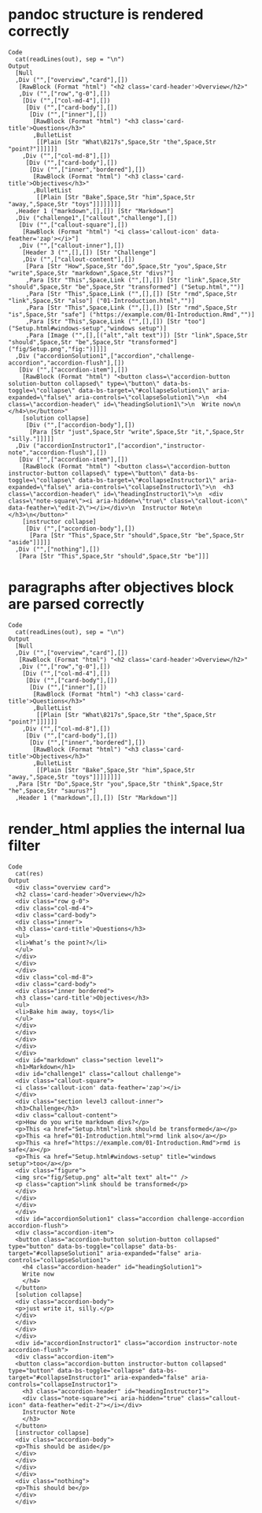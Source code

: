 # pandoc structure is rendered correctly

    Code
      cat(readLines(out), sep = "\n")
    Output
      [Null
      ,Div ("",["overview","card"],[])
       [RawBlock (Format "html") "<h2 class='card-header'>Overview</h2>"
       ,Div ("",["row","g-0"],[])
        [Div ("",["col-md-4"],[])
         [Div ("",["card-body"],[])
          [Div ("",["inner"],[])
           [RawBlock (Format "html") "<h3 class='card-title'>Questions</h3>"
           ,BulletList
            [[Plain [Str "What\8217s",Space,Str "the",Space,Str "point?"]]]]]]
        ,Div ("",["col-md-8"],[])
         [Div ("",["card-body"],[])
          [Div ("",["inner","bordered"],[])
           [RawBlock (Format "html") "<h3 class='card-title'>Objectives</h3>"
           ,BulletList
            [[Plain [Str "Bake",Space,Str "him",Space,Str "away,",Space,Str "toys"]]]]]]]]
      ,Header 1 ("markdown",[],[]) [Str "Markdown"]
      ,Div ("challenge1",["callout","challenge"],[])
       [Div ("",["callout-square"],[])
        [RawBlock (Format "html") "<i class='callout-icon' data-feather='zap'></i>"]
       ,Div ("",["callout-inner"],[])
        [Header 3 ("",[],[]) [Str "Challenge"]
        ,Div ("",["callout-content"],[])
         [Para [Str "How",Space,Str "do",Space,Str "you",Space,Str "write",Space,Str "markdown",Space,Str "divs?"]
         ,Para [Str "This",Space,Link ("",[],[]) [Str "link",Space,Str "should",Space,Str "be",Space,Str "transformed"] ("Setup.html","")]
         ,Para [Str "This",Space,Link ("",[],[]) [Str "rmd",Space,Str "link",Space,Str "also"] ("01-Introduction.html","")]
         ,Para [Str "This",Space,Link ("",[],[]) [Str "rmd",Space,Str "is",Space,Str "safe"] ("https://example.com/01-Introduction.Rmd","")]
         ,Para [Str "This",Space,Link ("",[],[]) [Str "too"] ("Setup.html#windows-setup","windows setup")]
         ,Para [Image ("",[],[("alt","alt text")]) [Str "link",Space,Str "should",Space,Str "be",Space,Str "transformed"] ("fig/Setup.png","fig:")]]]]
      ,Div ("accordionSolution1",["accordion","challenge-accordion","accordion-flush"],[])
       [Div ("",["accordion-item"],[])
        [RawBlock (Format "html") "<button class=\"accordion-button solution-button collapsed\" type=\"button\" data-bs-toggle=\"collapse\" data-bs-target=\"#collapseSolution1\" aria-expanded=\"false\" aria-controls=\"collapseSolution1\">\n  <h4 class=\"accordion-header\" id=\"headingSolution1\">\n  Write now\n  </h4>\n</button>"
        [solution collapse]
         [Div ("",["accordion-body"],[])
          [Para [Str "just",Space,Str "write",Space,Str "it,",Space,Str "silly."]]]]]
      ,Div ("accordionInstructor1",["accordion","instructor-note","accordion-flush"],[])
       [Div ("",["accordion-item"],[])
        [RawBlock (Format "html") "<button class=\"accordion-button instructor-button collapsed\" type=\"button\" data-bs-toggle=\"collapse\" data-bs-target=\"#collapseInstructor1\" aria-expanded=\"false\" aria-controls=\"collapseInstructor1\">\n  <h3 class=\"accordion-header\" id=\"headingInstructor1\">\n  <div class=\"note-square\"><i aria-hidden=\"true\" class=\"callout-icon\" data-feather=\"edit-2\"></i></div>\n  Instructor Note\n  </h3>\n</button>"
        [instructor collapse]
         [Div ("",["accordion-body"],[])
          [Para [Str "This",Space,Str "should",Space,Str "be",Space,Str "aside"]]]]]
      ,Div ("",["nothing"],[])
       [Para [Str "This",Space,Str "should",Space,Str "be"]]]

# paragraphs after objectives block are parsed correctly

    Code
      cat(readLines(out), sep = "\n")
    Output
      [Null
      ,Div ("",["overview","card"],[])
       [RawBlock (Format "html") "<h2 class='card-header'>Overview</h2>"
       ,Div ("",["row","g-0"],[])
        [Div ("",["col-md-4"],[])
         [Div ("",["card-body"],[])
          [Div ("",["inner"],[])
           [RawBlock (Format "html") "<h3 class='card-title'>Questions</h3>"
           ,BulletList
            [[Plain [Str "What\8217s",Space,Str "the",Space,Str "point?"]]]]]]
        ,Div ("",["col-md-8"],[])
         [Div ("",["card-body"],[])
          [Div ("",["inner","bordered"],[])
           [RawBlock (Format "html") "<h3 class='card-title'>Objectives</h3>"
           ,BulletList
            [[Plain [Str "Bake",Space,Str "him",Space,Str "away,",Space,Str "toys"]]]]]]]]
      ,Para [Str "Do",Space,Str "you",Space,Str "think",Space,Str "he",Space,Str "saurus?"]
      ,Header 1 ("markdown",[],[]) [Str "Markdown"]]

# render_html applies the internal lua filter

    Code
      cat(res)
    Output
      <div class="overview card">
      <h2 class='card-header'>Overview</h2>
      <div class="row g-0">
      <div class="col-md-4">
      <div class="card-body">
      <div class="inner">
      <h3 class='card-title'>Questions</h3>
      <ul>
      <li>What’s the point?</li>
      </ul>
      </div>
      </div>
      </div>
      <div class="col-md-8">
      <div class="card-body">
      <div class="inner bordered">
      <h3 class='card-title'>Objectives</h3>
      <ul>
      <li>Bake him away, toys</li>
      </ul>
      </div>
      </div>
      </div>
      </div>
      </div>
      <div id="markdown" class="section level1">
      <h1>Markdown</h1>
      <div id="challenge1" class="callout challenge">
      <div class="callout-square">
      <i class='callout-icon' data-feather='zap'></i>
      </div>
      <div class="section level3 callout-inner">
      <h3>Challenge</h3>
      <div class="callout-content">
      <p>How do you write markdown divs?</p>
      <p>This <a href="Setup.html">link should be transformed</a></p>
      <p>This <a href="01-Introduction.html">rmd link also</a></p>
      <p>This <a href="https://example.com/01-Introduction.Rmd">rmd is safe</a></p>
      <p>This <a href="Setup.html#windows-setup" title="windows setup">too</a></p>
      <div class="figure">
      <img src="fig/Setup.png" alt="alt text" alt="" />
      <p class="caption">link should be transformed</p>
      </div>
      </div>
      </div>
      </div>
      <div id="accordionSolution1" class="accordion challenge-accordion accordion-flush">
      <div class="accordion-item">
      <button class="accordion-button solution-button collapsed" type="button" data-bs-toggle="collapse" data-bs-target="#collapseSolution1" aria-expanded="false" aria-controls="collapseSolution1">
        <h4 class="accordion-header" id="headingSolution1">
        Write now
        </h4>
      </button>
      [solution collapse]
      <div class="accordion-body">
      <p>just write it, silly.</p>
      </div>
      </div>
      </div>
      </div>
      <div id="accordionInstructor1" class="accordion instructor-note accordion-flush">
      <div class="accordion-item">
      <button class="accordion-button instructor-button collapsed" type="button" data-bs-toggle="collapse" data-bs-target="#collapseInstructor1" aria-expanded="false" aria-controls="collapseInstructor1">
        <h3 class="accordion-header" id="headingInstructor1">
        <div class="note-square"><i aria-hidden="true" class="callout-icon" data-feather="edit-2"></i></div>
        Instructor Note
        </h3>
      </button>
      [instructor collapse]
      <div class="accordion-body">
      <p>This should be aside</p>
      </div>
      </div>
      </div>
      </div>
      <div class="nothing">
      <p>This should be</p>
      </div>
      </div>

